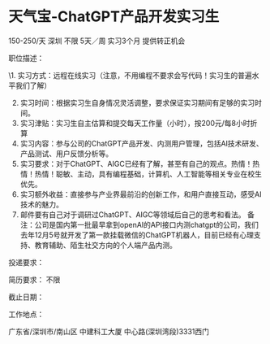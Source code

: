 # 天气宝-ChatGPT产品开发实习生

150-250/天 深圳 不限 5天／周 实习3个月 提供转正机会

职位描述：

\1. 实习方式：远程在线实习（注意，不用编程不要求会写代码！实习生的普遍水平我们了解）

2. 实习时间：根据实习生自身情况灵活调整，要求保证实习期间有足够的实习时间。
3.  实习津贴：实习生自主估算和提交每天工作量（小时），按200元/每8小时折算
4.  实习内容：参与公司的ChatGPT产品开发、内测用户管理，包括AI技术研发、产品测试、用户反馈分析等。 
5. 实习要求：对于ChatGPT、AIGC已经有了解，甚至有自己的观点。热情！热情！热情！聪敏、主动，具有编程基础，计算机、人工智能等相关专业在校生优先。
6. 实习额外收益：直接参与产业界最前沿的创新工作，和用户直接互动，感受AI技术的魅力。 
7.  邮件要有自己对于调研过ChatGPT、AIGC等领域后自己的思考和看法。 备注：公司是国内第一批最早拿到openAI的API接口内测chatgpt的公司，我们去年12月5号就开发了第一款挂载微信的ChatGPT机器人，目前已经有心理支持、教育辅助、陌生社交方向的个人端产品内测。

投递要求：

简历要求： 不限

截止日期：

工作地点：

广东省/深圳市/南山区 中建科工大厦 中心路(深圳湾段)3331西门